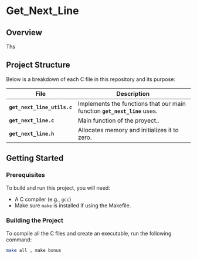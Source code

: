 # Get_Next_Line

## Overview

Ths 

## Project Structure

Below is a breakdown of each C file in this repository and its purpose:

| File                        | Description                                                                   |
|-----------------------------|----------------------------------------------------------------------------------------------------------|
| **`get_next_line_utils.c`**              | Implements the functions that our main function **`get_next_line`** uses.                            |
| **`get_next_line.c`**             | Main function of the proyect..                                       |
| **`get_next_line.h`**            | Allocates memory and initializes it to zero.                 |


## Getting Started

### Prerequisites

To build and run this project, you will need:

- A C compiler (e.g., `gcc`)
- Make sure `make` is installed if using the Makefile.

### Building the Project

To compile all the C files and create an executable, run the following command:

```bash
make all , make bonus 